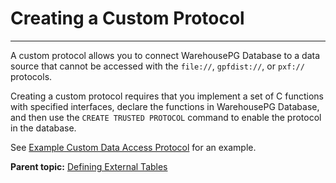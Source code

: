 # Creating a Custom Protocol
---

A custom protocol allows you to connect WarehousePG Database to a data source that cannot be accessed with the `file://`, `gpfdist://`, or `pxf://` protocols.

Creating a custom protocol requires that you implement a set of C functions with specified interfaces, declare the functions in WarehousePG Database, and then use the `CREATE TRUSTED PROTOCOL` command to enable the protocol in the database.

See [Example Custom Data Access Protocol](../load/topics/g-example-custom-data-access-protocol.html) for an example.

**Parent topic:** [Defining External Tables](../external/external-tables.html)

